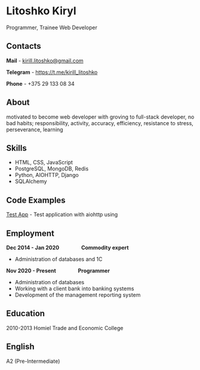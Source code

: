 Litoshko Kiryl
========================
Programmer, Trainee Web Developer

Contacts
-------------------------
**Mail** - kirill.litoshko@gmail.com

**Telegram** - https://t.me/kirill_litoshko

**Phone** - +375 29 133 08 34


About
-------------------------
motivated to become web developer with groving to full-stack developer, no bad habits; responsibility, activity, accuracy, efficiency, resistance to stress, perseverance, learning

Skills
-------------------------
* HTML, CSS, JavaScript
* PostgreSQL, MongoDB, Redis
* Python, AIOHTTP, Django
* SQLAlchemy

Code Examples
-------------------------
[Test App](https://github.com/KirillLitoshko/tst) - Test application with aiohttp using

Employment
-------------------------
**Dec 2014 - Jan 2020**&nbsp;&nbsp;&nbsp;&nbsp;&nbsp;&nbsp;&nbsp;&nbsp;&nbsp;&nbsp;&nbsp;&nbsp;&nbsp;&nbsp;&nbsp;**Commodity expert**

* Administration of databases and 1C


**Nov 2020 - Present**&nbsp;&nbsp;&nbsp;&nbsp;&nbsp;&nbsp;&nbsp;&nbsp;&nbsp;&nbsp;&nbsp;&nbsp;&nbsp;&nbsp;&nbsp;**Programmer**

* Administration of databases
* Working with a client bank into banking systems
* Development of the management reporting system

Education
-------------------------
2010-2013 Homiel Trade and Economic College

English
-------------------------
A2 (Pre-Intermediate)